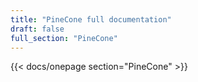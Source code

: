 ```yaml
---
title: "PineCone full documentation"
draft: false
full_section: "PineCone"
---
```


{{< docs/onepage section="PineCone" >}}
